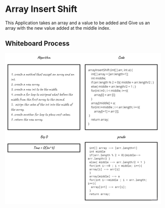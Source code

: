 # Array Insert Shift
This Application takes an array and a value to be added and Give us an array with the new value added at the middle index. 

## Whiteboard Process
![Whiteboard](./array-insert-shift.jpg)
